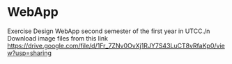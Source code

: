 # WebApp
Exercise Design WebApp second semester of the first year in UTCC./n
Download image files from this link https://drive.google.com/file/d/1Fr_7ZNv0OvXj1RJY7S43LuCT8vRfaKp0/view?usp=sharing
